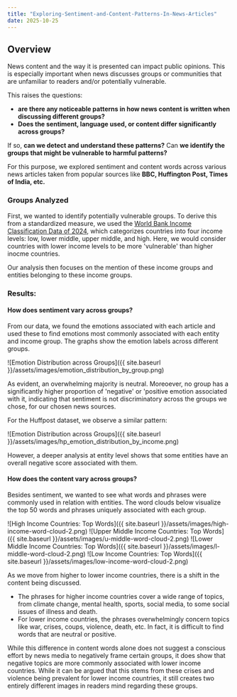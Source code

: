 ```yaml
---
title: "Exploring-Sentiment-and-Content-Patterns-In-News-Articles"
date: 2025-10-25
---
```

## Overview

News content and the way it is presented can impact public opinions. This is especially important when news discusses groups or communities that are unfamiliar to readers and/or potentially vulnerable.  

This raises the questions: 
*  **are there any noticeable patterns in how news content is written when discussing different groups?**
*  **Does the sentiment, language used, or content differ significantly across groups?**
  
If so, **can we detect and understand these patterns?** Can **we identify the groups that might be vulnerable to harmful patterns?** 

For this purpose, we explored sentiment and content words across various news articles taken from popular sources like **BBC, Huffington Post, Times of India, etc.**  

### Groups Analyzed
First, we wanted to identify potentially vulnerable groups. To derive this from a standardized measure, we used the [World Bank Income Classification Data of 2024](https://datahelpdesk.worldbank.org/knowledgebase/articles/906519-world-bank-country-and-lending-groups), which categorizes countries into four income levels: low, lower middle, upper middle, and high. Here, we would consider countries with lower income levels to be more 'vulnerable' than higher inocme countries.

Our analysis then focuses on the mention of these income groups and entities belonging to these income groups.

### Results:

#### How does sentiment vary across groups? 

From our data, we found the emotions associated with each article and used these to find emotions most commonly associated with each entity and income group. The graphs show the emotion labels across different groups. 

![Emotion Distribution across Groups]({{ site.baseurl }}/assets/images/emotion_distribution_by_group.png)

As evident, an overwhelming majority is neutral. Moreoever, no group has a significantly higher proportion of 'negative' or 'positive emotion associated with it, indicating that sentiment is not discriminatory across the groups we chose, for our chosen news sources.

For the Huffpost dataset, we observe a similar pattern:

![Emotion Distribution across Groups]({{ site.baseurl }}/assets/images/hp_emotion_distribution_by_income.png)

However, a deeper analysis at entity level shows that some entities have an overall negative score associated with them. 

#### How does the content vary across groups? 

Besides sentiment, we wanted to see what words and phrases were commonly used in relation with entities. The word clouds below visualize the top 50 words and phrases uniquely associated with each group. 

![High Income Countries: Top Words]({{ site.baseurl }}/assets/images/high-income-word-cloud-2.png)
![Upper Middle Income Countries: Top Words]({{ site.baseurl }}/assets/images/u-middle-word-cloud-2.png)
![Lower Middle Income Countries: Top Words]({{ site.baseurl }}/assets/images/l-middle-word-cloud-2.png)
![Low Income Countries: Top Words]({{ site.baseurl }}/assets/images/low-income-word-cloud-2.png)

As we move from higher to lower income countries, there is a shift in the content being discussed. 
* The phrases for higher income countries cover a wide range of topics, from climate change, mental health, sports, social media, to some social issues of illness and death.
* For lower income countries, the phrases overwhelmingly concern topics like war, crises, coups, violence, death, etc. In fact, it is difficult to find words that are neutral or positive.

 While this difference in content words alone does not suggest a conscious effort by news media to negatively frame certain groups, it does show that negative topics are more commonly associated with lower income countries. While it can be argued that this stems from these crises and violence being prevalent for lower income countries, it still creates two entirely different images in readers mind regarding these groups. 



